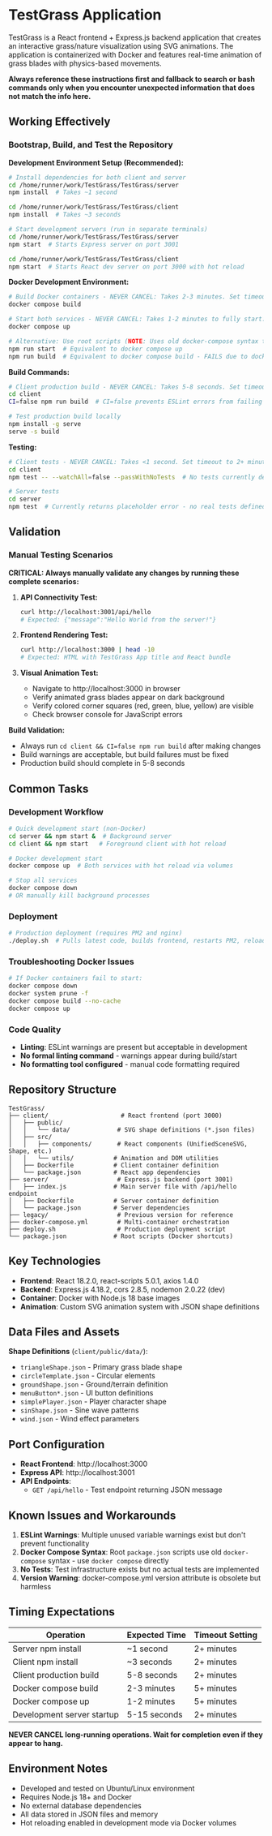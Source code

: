 # TestGrass Application

TestGrass is a React frontend + Express.js backend application that creates an interactive grass/nature visualization using SVG animations. The application is containerized with Docker and features real-time animation of grass blades with physics-based movements.

**Always reference these instructions first and fallback to search or bash commands only when you encounter unexpected information that does not match the info here.**

## Working Effectively

### Bootstrap, Build, and Test the Repository

**Development Environment Setup (Recommended):**
```bash
# Install dependencies for both client and server
cd /home/runner/work/TestGrass/TestGrass/server
npm install  # Takes ~1 second

cd /home/runner/work/TestGrass/TestGrass/client  
npm install  # Takes ~3 seconds

# Start development servers (run in separate terminals)
cd /home/runner/work/TestGrass/TestGrass/server
npm start  # Starts Express server on port 3001

cd /home/runner/work/TestGrass/TestGrass/client
npm start  # Starts React dev server on port 3000 with hot reload
```

**Docker Development Environment:**
```bash
# Build Docker containers - NEVER CANCEL: Takes 2-3 minutes. Set timeout to 5+ minutes.
docker compose build

# Start both services - NEVER CANCEL: Takes 1-2 minutes to fully start. Set timeout to 5+ minutes.
docker compose up

# Alternative: Use root scripts (NOTE: Uses old docker-compose syntax that may not work)
npm run start  # Equivalent to docker compose up
npm run build  # Equivalent to docker compose build - FAILS due to docker-compose vs docker compose
```

**Build Commands:**
```bash
# Client production build - NEVER CANCEL: Takes 5-8 seconds. Set timeout to 2+ minutes.
cd client
CI=false npm run build  # CI=false prevents ESLint errors from failing build

# Test production build locally
npm install -g serve
serve -s build
```

**Testing:**
```bash
# Client tests - NEVER CANCEL: Takes <1 second. Set timeout to 2+ minutes.
cd client
npm test -- --watchAll=false --passWithNoTests  # No tests currently defined

# Server tests
cd server  
npm test  # Currently returns placeholder error - no real tests defined
```

## Validation

### Manual Testing Scenarios
**CRITICAL: Always manually validate any changes by running these complete scenarios:**

1. **API Connectivity Test:**
   ```bash
   curl http://localhost:3001/api/hello
   # Expected: {"message":"Hello World from the server!"}
   ```

2. **Frontend Rendering Test:**
   ```bash
   curl http://localhost:3000 | head -10
   # Expected: HTML with TestGrass App title and React bundle
   ```

3. **Visual Animation Test:**
   - Navigate to http://localhost:3000 in browser
   - Verify animated grass blades appear on dark background
   - Verify colored corner squares (red, green, blue, yellow) are visible
   - Check browser console for JavaScript errors

**Build Validation:**
- Always run `cd client && CI=false npm run build` after making changes
- Build warnings are acceptable, but build failures must be fixed
- Production build should complete in 5-8 seconds

## Common Tasks

### Development Workflow
```bash
# Quick development start (non-Docker)
cd server && npm start &  # Background server
cd client && npm start   # Foreground client with hot reload

# Docker development start  
docker compose up  # Both services with hot reload via volumes

# Stop all services
docker compose down
# OR manually kill background processes
```

### Deployment
```bash
# Production deployment (requires PM2 and nginx)
./deploy.sh  # Pulls latest code, builds frontend, restarts PM2, reloads nginx
```

### Troubleshooting Docker Issues
```bash
# If Docker containers fail to start:
docker compose down
docker system prune -f
docker compose build --no-cache
docker compose up
```

### Code Quality
- **Linting**: ESLint warnings are present but acceptable in development
- **No formal linting command** - warnings appear during build/start
- **No formatting tool configured** - manual code formatting required

## Repository Structure

```
TestGrass/
├── client/                    # React frontend (port 3000)
│   ├── public/
│   │   └── data/             # SVG shape definitions (*.json files)
│   ├── src/
│   │   ├── components/       # React components (UnifiedSceneSVG, Shape, etc.)
│   │   └── utils/           # Animation and DOM utilities
│   ├── Dockerfile           # Client container definition
│   └── package.json         # React app dependencies
├── server/                   # Express.js backend (port 3001) 
│   ├── index.js             # Main server file with /api/hello endpoint
│   ├── Dockerfile           # Server container definition
│   └── package.json         # Server dependencies
├── legacy/                   # Previous version for reference
├── docker-compose.yml        # Multi-container orchestration
├── deploy.sh                 # Production deployment script
└── package.json             # Root scripts (Docker shortcuts)
```

## Key Technologies

- **Frontend**: React 18.2.0, react-scripts 5.0.1, axios 1.4.0
- **Backend**: Express.js 4.18.2, cors 2.8.5, nodemon 2.0.22 (dev)
- **Container**: Docker with Node.js 18 base images
- **Animation**: Custom SVG animation system with JSON shape definitions

## Data Files and Assets

**Shape Definitions** (`client/public/data/`):
- `triangleShape.json` - Primary grass blade shape
- `circleTemplate.json` - Circular elements  
- `groundShape.json` - Ground/terrain definition
- `menuButton*.json` - UI button definitions
- `simplePlayer.json` - Player character shape
- `sinShape.json` - Sine wave patterns
- `wind.json` - Wind effect parameters

## Port Configuration

- **React Frontend**: http://localhost:3000
- **Express API**: http://localhost:3001
- **API Endpoints**: 
  - `GET /api/hello` - Test endpoint returning JSON message

## Known Issues and Workarounds

1. **ESLint Warnings**: Multiple unused variable warnings exist but don't prevent functionality
2. **Docker Compose Syntax**: Root `package.json` scripts use old `docker-compose` syntax - use `docker compose` directly
3. **No Tests**: Test infrastructure exists but no actual tests are implemented
4. **Version Warning**: docker-compose.yml version attribute is obsolete but harmless

## Timing Expectations

| Operation | Expected Time | Timeout Setting |
|-----------|---------------|-----------------|
| Server npm install | ~1 second | 2+ minutes |
| Client npm install | ~3 seconds | 2+ minutes |
| Client production build | 5-8 seconds | 2+ minutes |
| Docker compose build | 2-3 minutes | 5+ minutes |
| Docker compose up | 1-2 minutes | 5+ minutes |
| Development server startup | 5-15 seconds | 2+ minutes |

**NEVER CANCEL long-running operations. Wait for completion even if they appear to hang.**

## Environment Notes

- Developed and tested on Ubuntu/Linux environment
- Requires Node.js 18+ and Docker
- No external database dependencies
- All data stored in JSON files and memory
- Hot reloading enabled in development mode via Docker volumes